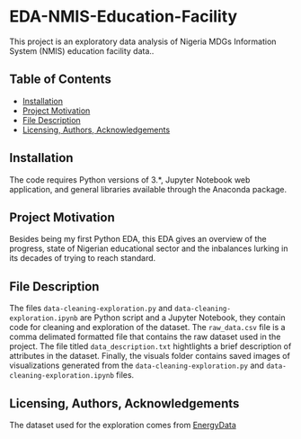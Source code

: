 # EDA-NMIS-Education-Facility

This project is an exploratory data analysis of Nigeria MDGs Information System (NMIS) education facility data..

## Table of Contents
* [Installation](#Installation)
* [Project Motivation](#motivation)
* [File Description](#description)
* [Licensing, Authors, Acknowledgements](#licensing)

## Installation <a name="Installation"></a>
The code requires Python versions of 3.*, Jupyter Notebook web application, and general libraries available through the Anaconda package.

## Project Motivation <a name="motivation"></a>
Besides being my first Python EDA, this EDA gives an overview of the progress, state of Nigerian educational sector and the inbalances lurking in its decades of trying to reach standard.

## File Description <a name="description"></a>
The files `data-cleaning-exploration.py` and `data-cleaning-exploration.ipynb` are Python script and a Jupyter Notebook, they contain code for cleaning and exploration of the dataset. The `raw_data.csv` file is a comma delimated formatted file that contains the raw dataset used in the project. The file titled `data_description.txt` hightlights a brief description of attributes in the dataset. Finally, the visuals folder contains saved images of visualizations generated from the `data-cleaning-exploration.py` and `data-cleaning-exploration.ipynb` files.

## Licensing, Authors, Acknowledgements <a name="licensing"></a>
The dataset used for the exploration comes from [EnergyData](https://energydata.info/dataset/nigeria-nmis-education-facility-data-2014/)
